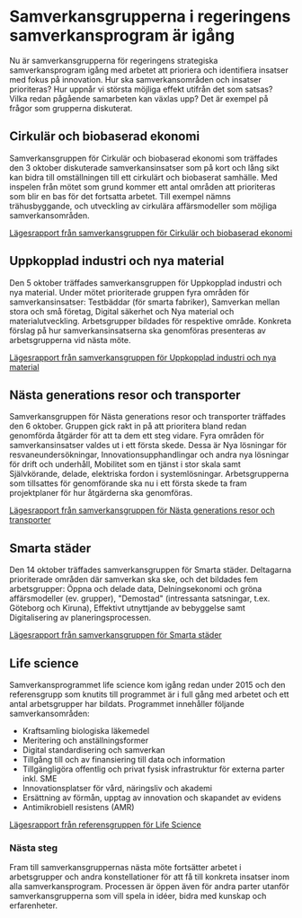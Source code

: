 # Samverkansgrupperna i regeringens samverkansprogram är igång

Nu är samverkansgrupperna för regeringens strategiska samverkansprogram igång med arbetet att prioriera och identifiera insatser med fokus på innovation. Hur ska samverkansområden och insatser prioriteras? Hur uppnår vi största möjliga effekt utifrån det som satsas? Vilka redan pågående samarbeten kan växlas upp? Det är exempel på frågor som grupperna diskuterat.


## Cirkulär och biobaserad ekonomi

Samverkansgruppen för Cirkulär och biobaserad ekonomi som träffades den 3 oktober diskuterade samverkansinsatser som på kort och lång sikt kan bidra till omställningen till ett cirkulärt och biobaserat samhälle. Med inspelen från mötet som grund kommer ett antal områden att prioriteras som blir en bas för det fortsatta arbetet. Till exempel nämns trähusbyggande, och utveckling av cirkulära affärsmodeller som möjliga samverkansområden.

[Lägesrapport från samverkansgruppen för Cirkulär och biobaserad ekonomi](/contentassets/176bcc16ab8d4169a39a7122683eaa7a/20161025_faktablad_liggande_svp_cirkular-och-biobaserad-ekonomi.pdf "Lägesrapport från samverkansgruppen för Cirkulär och biobaserad ekonomi")

## Uppkopplad industri och nya material

Den 5 oktober träffades samverkansgruppen för Uppkopplad industri och nya material. Under mötet prioriterade gruppen fyra områden för samverkansinsatser: Testbäddar (för smarta fabriker), Samverkan mellan stora och små företag, Digital säkerhet och Nya material och materialutveckling. Arbetsgrupper bildades för respektive område. Konkreta förslag på hur samverkansinsatserna ska genomföras presenteras av arbetsgrupperna vid nästa möte.

[Lägesrapport från samverkansgruppen för Uppkopplad industri och nya material](/contentassets/176bcc16ab8d4169a39a7122683eaa7a/20161025_faktablad_liggande_svp_uppkopplad-industri-och-nya-material.pdf "Lägesrapport från samverkansgruppen för Uppkopplad industri och nya material")

## Nästa generations resor och transporter

Samverkansgruppen för Nästa generations resor och transporter träffades den 6 oktober. Gruppen gick rakt in på att prioritera bland redan genomförda åtgärder för att ta dem ett steg vidare. Fyra områden för samverkansinsatser valdes ut i ett första skede. Dessa är Nya lösningar för resvaneundersökningar, Innovationsupphandlingar och andra nya lösningar för drift och underhåll, Mobilitet som en tjänst i stor skala samt Självkörande, delade, elektriska fordon i systemlösningar. Arbetsgrupperna som tillsattes för genomförande ska nu i ett första skede ta fram projektplaner för hur åtgärderna ska genomföras.

[Lägesrapport från samverkansgruppen för Nästa generations resor och transporter](/contentassets/176bcc16ab8d4169a39a7122683eaa7a/20161025_faktablad_liggande_svp_nasta-generations-resor-och-transporter.pdf "Lägesrapport från samverkansgruppen för Nästa generations resor och transporter")

## Smarta städer

Den 14 oktober träffades samverkansgruppen för Smarta städer. Deltagarna prioriterade områden där samverkan ska ske, och det bildades fem arbetsgrupper: Öppna och delade data, Delningsekonomi och gröna affärsmodeller (ev. grupper), "Demostad" (intressanta satsningar, t.ex. Göteborg och Kiruna), Effektivt utnyttjande av bebyggelse samt Digitalisering av planeringsprocessen.

[Lägesrapport från samverkansgruppen för Smarta städer](/contentassets/176bcc16ab8d4169a39a7122683eaa7a/20161025_faktablad_liggande_svp_smarta-stader2.pdf "Lägesrapport från samverkansgruppen för Smarta städer")

## Life science

Samverkansprogrammet life science kom igång redan under 2015 och den referensgrupp som knutits till programmet är i full gång med arbetet och ett antal arbetsgrupper har bildats. Programmet innehåller följande samverkansområden:

* Kraftsamling biologiska läkemedel
* Meritering och anställningsformer
* Digital standardisering och samverkan
* Tillgång till och av finansiering till data och information
* Tillgängligöra offentlig och privat fysisk infrastruktur för externa parter inkl. SME
* Innovationsplatser för vård, näringsliv och akademi
* Ersättning av förmån, upptag av innovation och skapandet av evidens
* Antimikrobiell resistens (AMR)

[Lägesrapport från referensgruppen för Life Science](/contentassets/176bcc16ab8d4169a39a7122683eaa7a/20161025_faktablad_liggande_svp_life-science2.pdf "Lägesrapport från samverkansprogrammet Life Science")

### Nästa steg

Fram till samverkansgruppernas nästa möte fortsätter arbetet i arbetsgrupper och andra konstellationer för att få till konkreta insatser inom alla samverkansprogram. Processen är öppen även för andra parter utanför samverkansgrupperna som vill spela in idéer, bidra med kunskap och erfarenheter.
